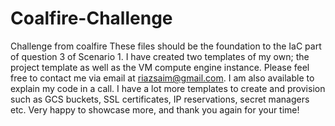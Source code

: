 # Coalfire-Challenge
Challenge from coalfire
These files should be the foundation to the IaC part of question 3 of Scenario 1. 
I have created two templates of my own; the project template as well as the VM compute engine instance. 
Please feel free to contact me via email at riazsaim@gmail.com. I am also available to explain my code in a call. 
I have a lot more templates to create and provision such as GCS buckets, SSL certificates, IP reservations, secret managers etc.
Very happy to showcase more, and thank you again for your time!
